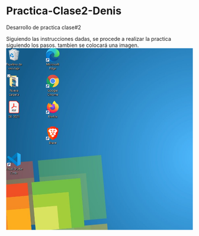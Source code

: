 # Practica-Clase2-Denis
Desarrollo de practica clase#2

Siguiendo las instrucciones dadas, se procede a realizar la practica siguiendo los pasos.
tambien se colocará una imagen.
![imagen](PICS/escritorio.png)